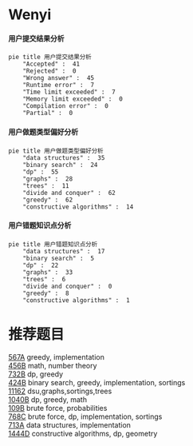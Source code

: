 # Wenyi

<!-- tabs:start -->



#### **用户提交结果分析**

```mermaid
pie title 用户提交结果分析
    "Accepted" :  41
    "Rejected" :  0
    "Wrong answer" :  45
    "Runtime error" :  7
    "Time limit exceeded" :  7
    "Memory limit exceeded" :  0
    "Compilation error" :  0
    "Partial" :  0
```

#### **用户做题类型偏好分析**

```mermaid
pie title 用户做题类型偏好分析
    "data structures" :  35
    "binary search" :  24
    "dp" :  55
    "graphs" :  28
    "trees" :  11
    "divide and conquer" :  62
    "greedy" :  62
    "constructive algorithms" :  14
```
#### **用户错题知识点分析**

```mermaid
pie title 用户错题知识点分析
    "data structures" :  17
    "binary search" :  5
    "dp" :  22
    "graphs" :  33
    "trees" :  6
    "divide and conquer" :  0
    "greedy" :  8
    "constructive algorithms" :  1
```



<!-- tabs:end -->
# 推荐题目
[567A](https://codeforces.com/contest/567/problem/A)		greedy,
                        implementation		  
[456B](https://codeforces.com/contest/456/problem/B)		math,
                        number theory		  
[732B](https://codeforces.com/contest/732/problem/B)		dp,
                        greedy		  
[424B](https://codeforces.com/contest/424/problem/B)		binary search,
                        greedy,
                        implementation,
                        sortings		  
[11162](https://codeforces.com/contest/1116/problem/2)		dsu,graphs,sortings,trees		  
[1040B](https://codeforces.com/contest/1040/problem/B)		dp,
                        greedy,
                        math		  
[109B](https://codeforces.com/contest/109/problem/B)		brute force,
                        probabilities		  
[768C](https://codeforces.com/contest/768/problem/C)		brute force,
                        dp,
                        implementation,
                        sortings		  
[713A](https://codeforces.com/contest/713/problem/A)		data structures,
                        implementation		  
[1444D](https://codeforces.com/contest/1444/problem/D)		constructive algorithms,
                        dp,
                        geometry		  
